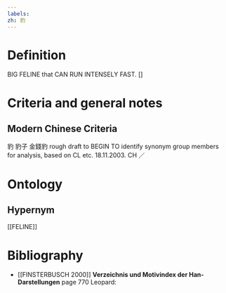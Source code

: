 ```yaml
---
labels: 
zh: 豹
---
```


# Definition
BIG FELINE that CAN RUN INTENSELY FAST. []
# Criteria and general notes
## Modern Chinese Criteria
豹
豹子
金錢豹
rough draft to BEGIN TO identify synonym group members for analysis, based on CL etc. 18.11.2003. CH ／
# Ontology

## Hypernym
[[FELINE]]
# Bibliography
- [[FINSTERBUSCH 2000]]
**Verzeichnis und Motivindex der Han-Darstellungen** page 770
Leopard: